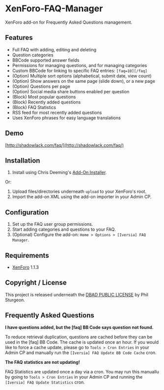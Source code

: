 XenForo-FAQ-Manager
===================

XenForo add-on for Frequently Asked Questions management.

Features
------------
* Full FAQ with adding, editing and deleting
* Question categories
* BBCode supported answer fields
* Permissions for managing questions, and for managing categories
* Custom BBCode for linking to specific FAQ entries: `[faq=10][/faq]`
* (Option) Multiple sort options (alphabetical, submit date, view count)
* (Option) Show answers on the same page (slide down), or a new page
* (Option) Questions per page
* (Option) Social media share buttons enabled per question
* (Block) Most popular questions
* (Block) Recently added questions
* (Block) FAQ Statistics
* RSS feed for most recently added questions
* Uses XenForo phrases for easy language translations

Demo
------------

[http://shadowlack.com/faq/](http://shadowlack.com/faq/)

Installation
------------

1. Install using Chris Deeming's [Add-On Installer](http://xenforo.com/community/resources/add-on-installer.960/).

Or:

1. Upload files/directories underneath `upload` to your XenForo's root.
2. Import the add-on XML using the add-on importer in your Admin CP.

Configuration
------------

1. Set up the FAQ user group permissions.
2. Start adding categories and questions to your FAQ.
3. (Optional) Configure the add-on: `Home > Options > [Iversia] FAQ Manager`.

Requirements
------------
* [XenForo](http://xenforo.com/) 1.1.3

Copyright / License
------------

This project is released underneath the [DBAD PUBLIC LICENSE](http://www.dbad-license.org) by Phil Sturgeon.

Frequently Asked Questions
------------
**I have questions added, but the [faq] BB Code says question not found.**

To reduce retrieval duplication, questions are cached before they can be used in the [faq] BB Code. The cache is updated once an hour. If you would like to force a cache update, please go to `Tools > Cron Entries` in your Admin CP and manually run the `[Iversia] FAQ Update BB Code Cache` cron.

**The FAQ statistics are not updating!**

FAQ Statistics are updated once a day via a cron. You may run this manuallu by going to `Tools > Cron Entries` in your Admin CP and running the `[Iversia] FAQ Update Statistics` cron.